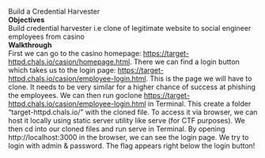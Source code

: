 Build a Credential Harvester\
**Objectives**\
Build credential harvester i.e clone of legitimate website to social engineer employees from casino\
**Walkthrough**\
First we can go to the casino homepage: https://target-httpd.chals.io/casion/homepage.html. There we can find a login button which takes us to the login page: https://target-httpd.chals.io/casion/employee-login.html. This is the page we will have to clone. It needs to be very similar for a higher chance of success at phishing the employees.
We can then run goclone https://target-httpd.chals.io/casion/employee-login.html in Terminal.
This create a folder “target-httpd.chals.io/” with the cloned file. To access it via browser, we can host it locally using static server utility like serve (for CTF purposes). We then cd into our cloned files and run serve in Terminal. By opening http://localhost:3000 in the browser, we can see the login page. We try to login with admin & password. The flag appears right below the login button!	
